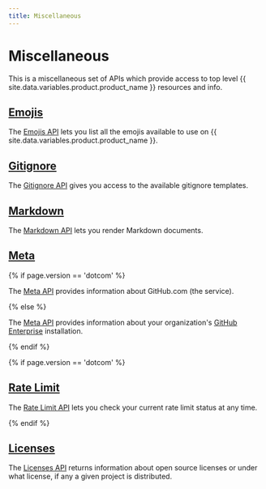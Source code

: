 ```yaml
---
title: Miscellaneous
---
```


# Miscellaneous

This is a miscellaneous set of APIs which provide access to top level {{ site.data.variables.product.product_name }} resources and info.

## [Emojis][]

The [Emojis API][Emojis] lets you list all the emojis available to use on
{{ site.data.variables.product.product_name }}.

## [Gitignore][]

The [Gitignore API][Gitignore] gives you access to the available gitignore
templates.

## [Markdown][]

The [Markdown API][Markdown] lets you render Markdown documents.

## [Meta][]

{% if page.version == 'dotcom' %}

The [Meta API][Meta] provides information about GitHub.com (the service).

{% else %}

The [Meta API][Meta] provides information about your
organization's [GitHub Enterprise](https://enterprise.github.com/) installation.

{% endif %}

{% if page.version == 'dotcom' %}

## [Rate Limit][]

The [Rate Limit API][Rate Limit] lets you check your current rate limit
status at any time.

{% endif %}

## [Licenses][]

The [Licenses API][Licenses] returns information about open source licenses or under what license, if any a given project is distributed.

[Emojis]: /v3/emojis
[Gitignore]: /v3/gitignore
[Markdown]: /v3/markdown
[Meta]: /v3/meta
[Rate Limit]: /v3/rate_limit
[Licenses]: /v3/licenses
